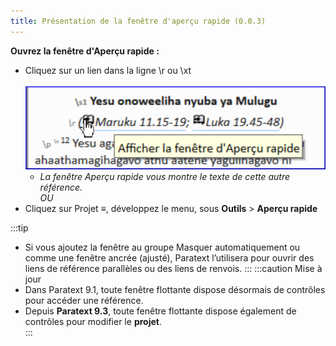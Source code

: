 ```yaml
---
title: Présentation de la fenêtre d'aperçu rapide (0.0.3)
---
```


**Ouvrez la fenêtre d'Aperçu rapide :**

-  Cliquez sur un lien dans la ligne \\r ou \\xt  
    ![](../../media/deb7d742cc203afb1c7eb3b187e7d933.png)
   -  *La fenêtre Aperçu rapide vous montre le texte de cette autre référence.*  
*OU* 
-  Cliquez sur Projet **≡**, développez le menu, sous **Outils** \> **Aperçu rapide**

:::tip
-  Si vous ajoutez la fenêtre au groupe Masquer automatiquement ou comme une fenêtre ancrée (ajusté), Paratext l’utilisera pour ouvrir des liens de référence parallèles ou des liens de renvois.
:::
:::caution Mise à jour
-  Dans Paratext 9.1, toute fenêtre flottante dispose désormais de contrôles pour accéder une référence.
-  Depuis **Paratext 9.3**, toute fenêtre flottante dispose également de contrôles pour modifier le **projet**.  
:::
